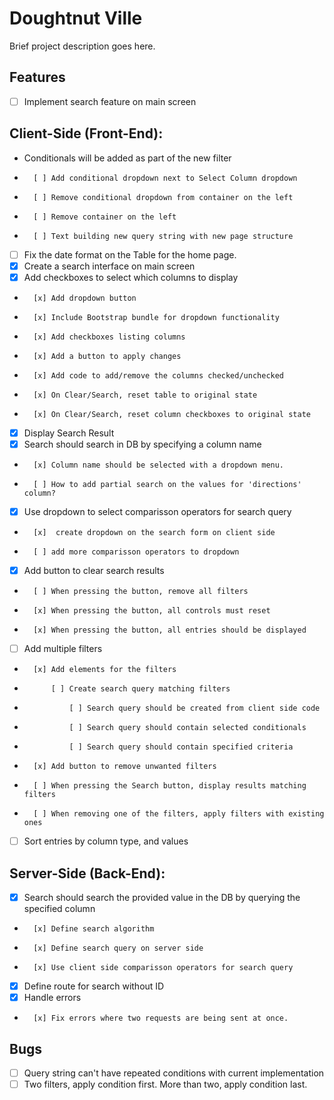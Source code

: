 # Doughtnut Ville

Brief project description goes here.

## Features

- [ ] Implement search feature on main screen

## Client-Side (Front-End):

- Conditionals will be added as part of the new filter
-       [ ] Add conditional dropdown next to Select Column dropdown
-       [ ] Remove conditional dropdown from container on the left
-       [ ] Remove container on the left
-       [ ] Text building new query string with new page structure

- [ ] Fix the date format on the Table for the home page.
- [x] Create a search interface on main screen
- [x] Add checkboxes to select which columns to display
-       [x] Add dropdown button
-       [x] Include Bootstrap bundle for dropdown functionality
-       [x] Add checkboxes listing columns
-       [x] Add a button to apply changes
-       [x] Add code to add/remove the columns checked/unchecked
-       [x] On Clear/Search, reset table to original state
-       [x] On Clear/Search, reset column checkboxes to original state
- [x] Display Search Result
- [x] Search should search in DB by specifying a column name
-       [x] Column name should be selected with a dropdown menu.
-       [ ] How to add partial search on the values for 'directions' column?
- [x] Use dropdown to select comparisson operators for search query
-       [x]  create dropdown on the search form on client side
-       [ ] add more comparisson operators to dropdown
- [x] Add button to clear search results
-       [ ] When pressing the button, remove all filters
-       [x] When pressing the button, all controls must reset
-       [x] When pressing the button, all entries should be displayed
- [ ] Add multiple filters
-       [x] Add elements for the filters
-           [ ] Create search query matching filters
-               [ ] Search query should be created from client side code
-               [ ] Search query should contain selected conditionals
-               [ ] Search query should contain specified criteria
-       [x] Add button to remove unwanted filters
-       [ ] When pressing the Search button, display results matching filters
-       [ ] When removing one of the filters, apply filters with existing ones
- [ ] Sort entries by column type, and values

## Server-Side (Back-End):

- [x] Search should search the provided value in the DB by querying the specified column
-       [x] Define search algorithm
-       [x] Define search query on server side
-       [x] Use client side comparisson operators for search query
- [x] Define route for search without ID
- [x] Handle errors
-       [x] Fix errors where two requests are being sent at once.

## Bugs

- [ ] Query string can't have repeated conditions with current implementation
- [ ] Two filters, apply condition first. More than two, apply condition last.
